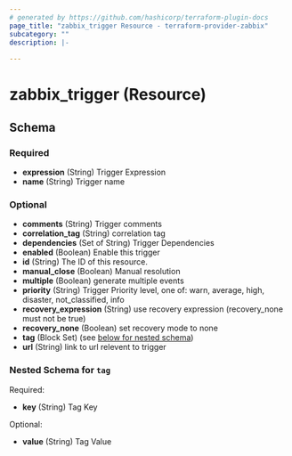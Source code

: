 ```yaml
---
# generated by https://github.com/hashicorp/terraform-plugin-docs
page_title: "zabbix_trigger Resource - terraform-provider-zabbix"
subcategory: ""
description: |-
  
---
```


# zabbix_trigger (Resource)





<!-- schema generated by tfplugindocs -->
## Schema

### Required

- **expression** (String) Trigger Expression
- **name** (String) Trigger name

### Optional

- **comments** (String) Trigger comments
- **correlation_tag** (String) correlation tag
- **dependencies** (Set of String) Trigger Dependencies
- **enabled** (Boolean) Enable this trigger
- **id** (String) The ID of this resource.
- **manual_close** (Boolean) Manual resolution
- **multiple** (Boolean) generate multiple events
- **priority** (String) Trigger Priority level, one of: warn, average, high, disaster, not_classified, info
- **recovery_expression** (String) use recovery expression (recovery_none must not be true)
- **recovery_none** (Boolean) set recovery mode to none
- **tag** (Block Set) (see [below for nested schema](#nestedblock--tag))
- **url** (String) link to url relevent to trigger

<a id="nestedblock--tag"></a>
### Nested Schema for `tag`

Required:

- **key** (String) Tag Key

Optional:

- **value** (String) Tag Value


